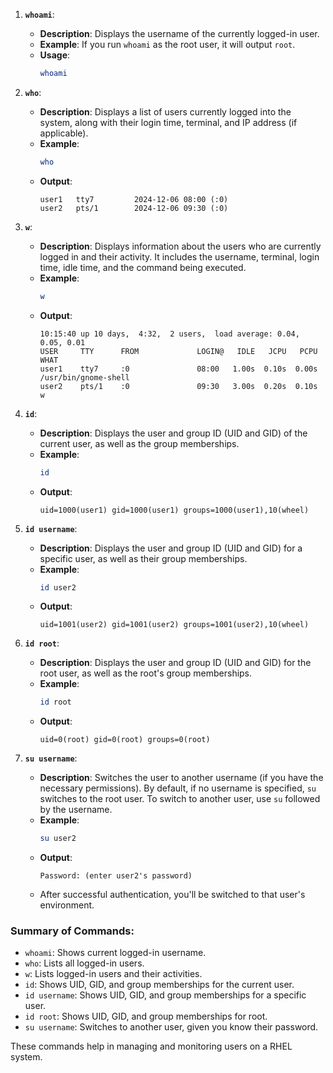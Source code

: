 
1. **`whoami`**:
   - **Description**: Displays the username of the currently logged-in user.
   - **Example**: If you run `whoami` as the root user, it will output `root`.
   - **Usage**: 
     ```bash
     whoami
     ```

2. **`who`**:
   - **Description**: Displays a list of users currently logged into the system, along with their login time, terminal, and IP address (if applicable).
   - **Example**: 
     ```bash
     who
     ```
   - **Output**:
     ```
     user1   tty7         2024-12-06 08:00 (:0)
     user2   pts/1        2024-12-06 09:30 (:0)
     ```

3. **`w`**:
   - **Description**: Displays information about the users who are currently logged in and their activity. It includes the username, terminal, login time, idle time, and the command being executed.
   - **Example**:
     ```bash
     w
     ```
   - **Output**:
     ```
     10:15:40 up 10 days,  4:32,  2 users,  load average: 0.04, 0.05, 0.01
     USER     TTY      FROM             LOGIN@   IDLE   JCPU   PCPU  WHAT
     user1    tty7     :0               08:00   1.00s  0.10s  0.00s  /usr/bin/gnome-shell
     user2    pts/1    :0               09:30   3.00s  0.20s  0.10s  w
     ```

4. **`id`**:
   - **Description**: Displays the user and group ID (UID and GID) of the current user, as well as the group memberships.
   - **Example**:
     ```bash
     id
     ```
   - **Output**:
     ```
     uid=1000(user1) gid=1000(user1) groups=1000(user1),10(wheel)
     ```

5. **`id username`**:
   - **Description**: Displays the user and group ID (UID and GID) for a specific user, as well as their group memberships.
   - **Example**:
     ```bash
     id user2
     ```
   - **Output**:
     ```
     uid=1001(user2) gid=1001(user2) groups=1001(user2),10(wheel)
     ```

6. **`id root`**:
   - **Description**: Displays the user and group ID (UID and GID) for the root user, as well as the root's group memberships.
   - **Example**:
     ```bash
     id root
     ```
   - **Output**:
     ```
     uid=0(root) gid=0(root) groups=0(root)
     ```

7. **`su username`**:
   - **Description**: Switches the user to another username (if you have the necessary permissions). By default, if no username is specified, `su` switches to the root user. To switch to another user, use `su` followed by the username.
   - **Example**:
     ```bash
     su user2
     ```
   - **Output**:
     ```
     Password: (enter user2's password)
     ```
   - After successful authentication, you'll be switched to that user's environment.

### Summary of Commands:
- `whoami`: Shows current logged-in username.
- `who`: Lists all logged-in users.
- `w`: Lists logged-in users and their activities.
- `id`: Shows UID, GID, and group memberships for the current user.
- `id username`: Shows UID, GID, and group memberships for a specific user.
- `id root`: Shows UID, GID, and group memberships for root.
- `su username`: Switches to another user, given you know their password.

These commands help in managing and monitoring users on a RHEL system.
